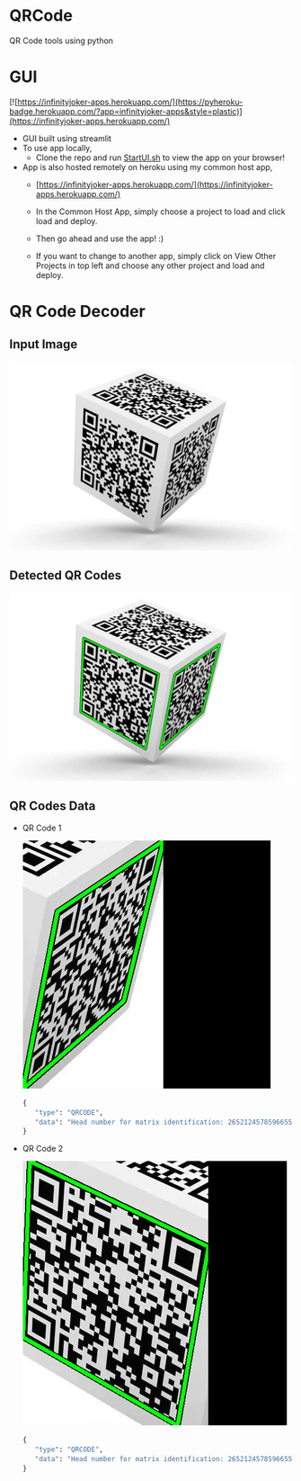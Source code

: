 # QRCode
 QR Code tools using python

# GUI
[![https://infinityjoker-apps.herokuapp.com/](https://pyheroku-badge.herokuapp.com/?app=infinityjoker-apps&style=plastic)](https://infinityjoker-apps.herokuapp.com/)

 - GUI built using streamlit
 - To use app locally,
    - Clone the repo and run [StartUI.sh](StartUI.sh) to view the app on your browser!
 - App is also hosted remotely on heroku using my common host app,
    - [https://infinityjoker-apps.herokuapp.com/](https://infinityjoker-apps.herokuapp.com/)

    - In the Common Host App, simply choose a project to load and click load and deploy.

    - Then go ahead and use the app! :)

    - If you want to change to another app, simply click on View Other Projects in top left and choose any other project and load and deploy.

# QR Code Decoder
## Input Image
![Input Image](GeneratedVisualisations/Input.jpeg)
## Detected QR Codes
![Detected QR Codes](GeneratedVisualisations/DetectedQRCodes.jpeg)

## QR Codes Data
 - QR Code 1

   ![QR Code Data 1](GeneratedVisualisations/QRCodeData1.jpeg)

   ```python
   {
      "type": "QRCODE",
      "data": "Head number for matrix identification: 265212457859665514AAFF454fd"
   }
   ```
 - QR Code 2

   ![QR Code Data 2](GeneratedVisualisations/QRCodeData2.jpeg)
   
   ```python
   {
      "type": "QRCODE",
      "data": "Head number for matrix identification: 265212457859665514AAFF454fd"
   }
   ```